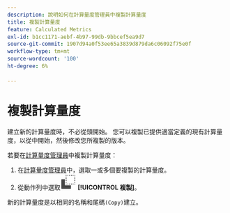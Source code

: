 ```yaml
---
description: 說明如何在計算量度管理員中複製計算量度
title: 複製計算量度
feature: Calculated Metrics
exl-id: b1cc1171-aebf-4b97-99db-9bbcef5ea9d7
source-git-commit: 1907d94a0f53ee65a3839d879da6c06092f75e0f
workflow-type: tm+mt
source-wordcount: '100'
ht-degree: 6%

---
```


# 複製計算量度

建立新的計算量度時，不必從頭開始。 您可以複製已提供適當定義的現有計算量度，以從中開始，然後修改您所複製的版本。

若要在[計算量度管理員](cm-manager.md)中複製計算量度：

1. 在[計算量度管理員](cm-manager.md)中，選取一或多個要複製的計算量度。
1. 從動作列中選取![複製](/help/assets/icons/Copy.svg) **[!UICONTROL 複製]**。

新的計算量度是以相同的名稱和尾碼`(Copy)`建立。
